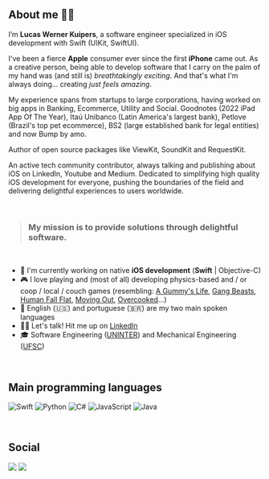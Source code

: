 ## About me 👨‍💻

I’m **Lucas Werner Kuipers**, a software engineer specialized in iOS development with Swift (UIKit, SwiftUI).

I've been a fierce **Apple** consumer ever since the first **iPhone** came out. As a creative person, being able to develop software that I carry on the palm of my hand was (and still is) *breathtakingly exciting*. And that's what I'm always doing... creating *just feels amazing*.

My experience spans from startups to large corporations, having worked on big apps in Banking, Ecommerce, Utility and Social. Goodnotes (2022 iPad App Of The Year), Itaú Unibanco (Latin America's largest bank), Petlove (Brazil's top pet ecommerce), BS2 (large established bank for legal entities) and now Bump by amo.

Author of open source packages like ViewKit, SoundKit and RequestKit. 

An active tech community contributor, always talking and publishing about iOS on LinkedIn, Youtube and Medium. Dedicated to simplifying high quality iOS development for everyone, pushing the boundaries of the field and delivering delightful experiences to users worldwide.

<br/>

> ### My mission is to provide solutions through delightful software.

<br/>

- 📱 I'm currently working on native **iOS development** (**Swift** | Objective-C)
- 🎮 I love playing and (most of all) developing physics-based and / or coop / local / couch games (resembling: [A Gummy's Life](https://store.steampowered.com/app/585190/A_Gummys_Life/), [Gang Beasts](https://store.steampowered.com/app/285900/Gang_Beasts/), [Human Fall Flat](https://store.steampowered.com/app/477160/Human_Fall_Flat/), [Moving Out](https://store.steampowered.com/app/996770/Moving_Out/), [Overcooked](https://store.steampowered.com/app/448510/Overcooked/)...)
- 💬 English (🇺🇸) and portuguese (🇧🇷) are my two main spoken languages
- 🙋‍♂️ Let's talk! Hit me up on [LinkedIn](https://www.linkedin.com/in/lucaskuipers/)
- 🎓 Software Engineering ([UNINTER](https://www.uninter.com/)) and Mechanical Engineering ([UFSC](https://ufsc.br/))

<br/>


## Main programming languages
![Swift](https://img.shields.io/badge/swift-F54A2A?style=for-the-badge&logo=swift&logoColor=white)
![Python](https://img.shields.io/badge/python-3670A0?style=for-the-badge&logo=python&logoColor=ffdd54)
![C#](https://img.shields.io/badge/c%23-%23239120.svg?style=for-the-badge&logo=c-sharp&logoColor=white)
![JavaScript](https://img.shields.io/badge/javascript-%23323330.svg?style=for-the-badge&logo=javascript&logoColor=%23F7DF1E)
![Java](https://img.shields.io/badge/java-%23ED8B00.svg?style=for-the-badge&logo=java&logoColor=white)

<br/>

## Social 
[<img src="https://img.shields.io/badge/linkedin-%230077B5.svg?style=for-the-badge&logo=linkedin&logoColor=white">](https://www.linkedin.com/in/lucaswk/)
[<img src="https://img.shields.io/badge/Python_For_Engineers-%23FF0000.svg?style=for-the-badge&logo=YouTube&logoColor=white">](https://www.youtube.com/channel/UCv1K0VLoNPNj5TQDn3nKwdg/featured)
